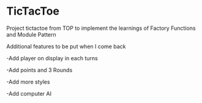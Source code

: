 # TicTacToe
Project tictactoe from TOP to implement the learnings of Factory Functions and Module Pattern

Additional features to be put when I come back

-Add player on display in each turns

-Add points and 3 Rounds

-Add more styles

-Add computer AI
